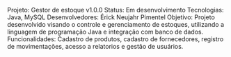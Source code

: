 Projeto: Gestor de estoque v1.0.0 
Status: Em desenvolvimento
Tecnologias: Java, MySQL
Desenvolvedores: Érick Neujahr Pimentel
Objetivo: Projeto desenvolvido visando o controle e gerenciamento de estoques, utilizando a linguagem de programação Java e integração com banco de dados.
Funcionalidades: Cadastro de produtos, cadastro de fornecedores, registro de movimentações, acesso a relatorios e gestão de usuários.
